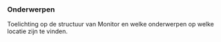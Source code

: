 ### Onderwerpen

Toelichting op de structuur van Monitor en welke onderwerpen op welke locatie zijn te vinden.

